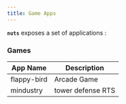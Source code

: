 ```yaml
---
title: Game Apps
---
```


**```nuts```** exposes a set of applications :

### Games

| App Name    | Description                  |
|-------------|------------------------------|
| flappy-bird | Arcade Game                  |
| mindustry   | tower defense RTS            |




